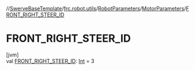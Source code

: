 //[SwerveBaseTemplate](../../../../index.md)/[frc.robot.utils](../../index.md)/[RobotParameters](../index.md)/[MotorParameters](index.md)/[FRONT_RIGHT_STEER_ID](-f-r-o-n-t_-r-i-g-h-t_-s-t-e-e-r_-i-d.md)

# FRONT_RIGHT_STEER_ID

[jvm]\
val [FRONT_RIGHT_STEER_ID](-f-r-o-n-t_-r-i-g-h-t_-s-t-e-e-r_-i-d.md): [Int](https://kotlinlang.org/api/latest/jvm/stdlib/kotlin/-int/index.html) = 3
